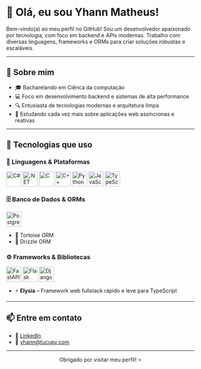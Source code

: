 # 👋 Olá, eu sou Yhann Matheus!

Bem-vindo(a) ao meu perfil no GitHub! Sou um desenvolvedor apaixonado por tecnologia, com foco em backend e APIs modernas. Trabalho com diversas linguagens, frameworks e ORMs para criar soluções robustas e escaláveis.

---

## 🚀 Sobre mim

- 🎓 Bacharelando em Ciênca da computação
- 💻 Foco em desenvolvimento backend e sistemas de alta performance
- 🔍 Entusiasta de tecnologias modernas e arquitetura limpa
- 🌱 Estudando cada vez mais sobre aplicações web assíncronas e reativas

---

## 🧰 Tecnologias que uso

### 🧠 Linguagens & Plataformas

<div style="display: flex; align-items: center;">
  <img src="https://cdn.jsdelivr.net/gh/devicons/devicon/icons/csharp/csharp-original.svg" title="C#" alt="C#" width="40" height="40"/>&nbsp;
  <img src="https://cdn.jsdelivr.net/gh/devicons/devicon/icons/dot-net/dot-net-original.svg" title=".NET Framework" alt=".NET Framework" width="40" height="40"/>&nbsp;
  <img src="https://cdn.jsdelivr.net/gh/devicons/devicon/icons/c/c-original.svg" title="C" alt="C" width="40" height="40"/>&nbsp;
  <img src="https://cdn.jsdelivr.net/gh/devicons/devicon/icons/cplusplus/cplusplus-original.svg" title="C++" alt="C++" width="40" height="40"/>&nbsp;
  <img src="https://cdn.jsdelivr.net/gh/devicons/devicon/icons/python/python-original.svg" title="Python" alt="Python" width="40" height="40"/>&nbsp;
  <img src="https://cdn.jsdelivr.net/gh/devicons/devicon/icons/javascript/javascript-original.svg" title="JavaScript" alt="JavaScript" width="40" height="40"/>&nbsp;
  <img src="https://cdn.jsdelivr.net/gh/devicons/devicon/icons/typescript/typescript-original.svg" title="TypeScript" alt="TypeScript" width="40" height="40"/>
</div>

### 🗄️ Banco de Dados & ORMs

<div>
  <img src="https://cdn.jsdelivr.net/gh/devicons/devicon/icons/postgresql/postgresql-original.svg" title="PostgreSQL" alt="PostgreSQL" width="40" height="40"/>
</div>

- 🐢 Tortoise ORM
- 🧬 Drizzle ORM

### ⚙️ Frameworks & Bibliotecas

<div style="display: flex; align-items: center;">
  <img src="https://cdn.jsdelivr.net/gh/devicons/devicon/icons/fastapi/fastapi-original.svg" title="FastAPI" alt="FastAPI" width="40" height="40"/>&nbsp;
  <img src="https://cdn.jsdelivr.net/gh/devicons/devicon/icons/flask/flask-original.svg" title="Flask" alt="Flask" width="40" height="40"/>&nbsp;
  <img src="https://cdn.jsdelivr.net/gh/devicons/devicon/icons/django/django-plain.svg" title="Django" alt="Django" width="40" height="40"/>&nbsp;
</div>

- ⚡ **Elysia** – Framework web fullstack rápido e leve para TypeScript

---

## 📫 Entre em contato

- 💼 [LinkedIn](www.linkedin.com/in/yhannmatheus)
- 📧 [yhann@tucupy.com](mailto:seu.email@dominio.com)

---

<p align="center">Obrigado por visitar meu perfil! ⭐</p>
